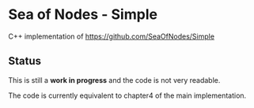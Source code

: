 # Sea of Nodes - Simple

C++ implementation of https://github.com/SeaOfNodes/Simple

## Status

This is still a **work in progress** and the code is not very readable.

The code is currently equivalent to chapter4 of the main implementation.